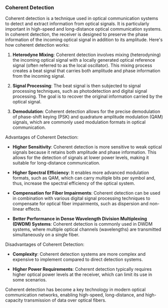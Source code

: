 ### Coherent Detection
Coherent detection is a technique used in optical communication systems to detect and extract information from optical signals. It is particularly important in high-speed and long-distance optical communication systems. In coherent detection, the receiver is designed to preserve the phase information of the incoming optical signal in addition to its amplitude. Here's how coherent detection works:

1. **Heterodyne Mixing**: Coherent detection involves mixing (heterodyning) the incoming optical signal with a locally generated optical reference signal (often referred to as the local oscillator). This mixing process creates a beat signal that carries both amplitude and phase information from the incoming signal.
    
2. **Signal Processing**: The beat signal is then subjected to signal processing techniques, such as photodetection and digital signal processing. The goal is to recover the original information carried by the optical signal.
    
3. **Demodulation**: Coherent detection allows for the precise demodulation of phase-shift keying (PSK) and quadrature amplitude modulation (QAM) signals, which are commonly used modulation formats in optical communication.
    

Advantages of Coherent Detection:

- **Higher Sensitivity**: Coherent detection is more sensitive to weak optical signals because it retains both amplitude and phase information. This allows for the detection of signals at lower power levels, making it suitable for long-distance communication.
    
- **Higher Spectral Efficiency**: It enables more advanced modulation formats, such as QAM, which can carry multiple bits per symbol and, thus, increase the spectral efficiency of the optical system.
    
- **Compensation for Fiber Impairments**: Coherent detection can be used in combination with various digital signal processing techniques to compensate for optical fiber impairments, such as dispersion and non-linear effects.
    
- **Better Performance in Dense Wavelength Division Multiplexing (DWDM) Systems**: Coherent detection is commonly used in DWDM systems, where multiple optical channels (wavelengths) are transmitted simultaneously on a single fiber.
    

Disadvantages of Coherent Detection:

- **Complexity**: Coherent detection systems are more complex and expensive to implement compared to direct detection systems.
    
- **Higher Power Requirements**: Coherent detection typically requires higher optical power levels at the receiver, which can limit its use in some scenarios.
    

Coherent detection has become a key technology in modern optical communication networks, enabling high-speed, long-distance, and high-capacity transmission of data over optical fibers.
